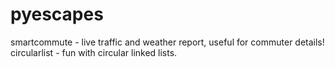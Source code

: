# pyescapes
smartcommute - live traffic and weather report, useful for commuter details!
circularlist - fun with circular linked lists.
